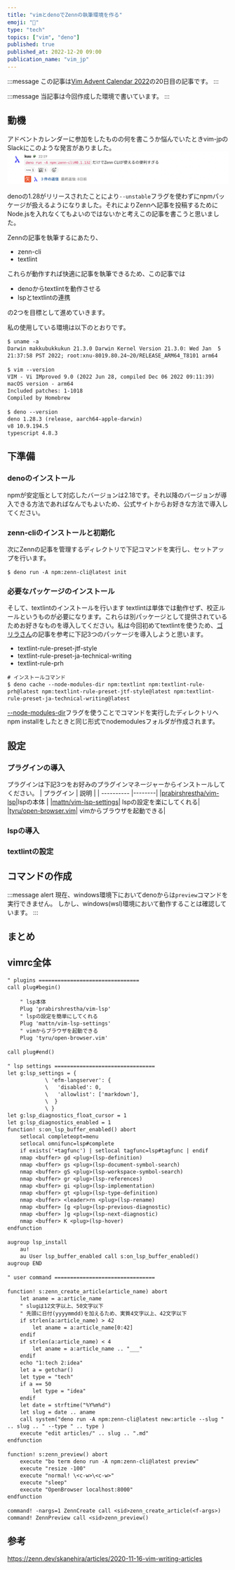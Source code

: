 ```yaml
---
title: "vimとdenoでZennの執筆環境を作る"
emoji: "👏"
type: "tech"
topics: ["vim", "deno"]
published: true
published_at: 2022-12-20 09:00
publication_name: "vim_jp"
---
```


:::message
この記事は[Vim Advent Calendar 2022](https://qiita.com/advent-calendar/2022/vim)の20日目の記事です。
:::

:::message
当記事は今回作成した環境で書いています。
:::

## 動機
アドベントカレンダーに参加をしたものの何を書こうか悩んでいたときvim-jpのSlackにこのような発言がありました。
![](/images/vim_deno_zenn/img1.png)

denoの1.28がリリースされたことにより`--unstable`フラグを使わずにnpmパッケージが扱えるようになりました。それによりZennへ記事を投稿するためにNode.jsを入れなくてもよいのではないかと考えこの記事を書こうと思いました。

Zennの記事を執筆するにあたり、
 - zenn-cli
 - textlint

これらが動作すれば快適に記事を執筆できるため、この記事では
 - denoからtextlintを動作させる
 - lspとtextlintの連携

の2つを目標として進めていきます。

私の使用している環境は以下のとおりです。
```shell
$ uname -a
Darwin makkubukkukun 21.3.0 Darwin Kernel Version 21.3.0: Wed Jan  5 21:37:58 PST 2022; root:xnu-8019.80.24~20/RELEASE_ARM64_T8101 arm64

$ vim --version
VIM - Vi IMproved 9.0 (2022 Jun 28, compiled Dec 06 2022 09:11:39)
macOS version - arm64
Included patches: 1-1018
Compiled by Homebrew

$ deno --version
deno 1.28.3 (release, aarch64-apple-darwin)
v8 10.9.194.5
typescript 4.8.3
```
## 下準備
### denoのインストール
npmが安定版として対応したバージョンは2.18です。それ以降のバージョンが導入できる方法であればなんでもよいため、公式サイトからお好きな方法で導入してください。

### zenn-cliのインストールと初期化
次にZennの記事を管理するディレクトリで下記コマンドを実行し、セットアップを行います。

```shell
$ deno run -A npm:zenn-cli@latest init
```

### 必要なパッケージのインストール
そして、textlintのインストールを行います
textlintは単体では動作せず、校正ルールというものが必要になります。これらは別パッケージとして提供されているためお好きなものを導入してください。私は今回初めてtextlintを使うため、[ゴリラさん](https://zenn.dev/skanehira/articles/2020-11-16-vim-writing-articles)の記事を参考に下記3つのパッケージを導入しようと思います。
 - textlint-rule-preset-jtf-style 
 - textlint-rule-preset-ja-technical-writing
 - textlint-rule-prh

```shell
# インストールコマンド
$ deno cache --node-modules-dir npm:textlint npm:textlint-rule-prh@latest npm:textlint-rule-preset-jtf-style@latest npm:textlint-rule-preset-ja-technical-writing@latest
```
[--node-modules-dir](https://deno.land/manual@v1.28.0/node/npm_specifiers#--node-modules-dir-flag)フラグを使うことでコマンドを実行したディレクトリへnpm installをしたときと同じ形式でnodemodulesフォルダが作成されます。

## 設定

### プラグインの導入

プラグインは下記3つをお好みのプラグインマネージャーからインストールしてください。
| プラグイン | 説明 |
| ---------- |--------|
|[prabirshrestha/vim-lsp](https://github.com/prabirshrestha/vim-lsp)|lspの本体 |
|[mattn/vim-lsp-settings](https://github.com/mattn/vim-lsp-settings)| lspの設定を楽にしてくれる|
|[tyru/open-browser.vim](https://github.com/tyru/open-browser.vim)| vimからブラウザを起動できる|

### lspの導入

### textlintの設定

## コマンドの作成
:::message alert
現在、windows環境下においてdenoからは`preview`コマンドを実行できません。
しかし、windows(wsl)環境において動作することは確認しています。
:::

## まとめ

## vimrc全体

```vim
" plugins ================================
call plug#begin()

    " lsp本体
    Plug 'prabirshrestha/vim-lsp'
    " lspの設定を簡単にしてくれる
    Plug 'mattn/vim-lsp-settings'
    " vimからブラウザを起動できる
    Plug 'tyru/open-browser.vim'

call plug#end()

" lsp settings ================================
let g:lsp_settings = {
			\ 'efm-langserver': {
			\   'disabled': 0,
			\   'allowlist': ['markdown'],
			\  }
			\ }
let g:lsp_diagnostics_float_cursor = 1
let g:lsp_diagnostics_enabled = 1
function! s:on_lsp_buffer_enabled() abort
	setlocal completeopt=menu
	setlocal omnifunc=lsp#complete
	if exists('+tagfunc') | setlocal tagfunc=lsp#tagfunc | endif
	nmap <buffer> gd <plug>(lsp-definition)
	nmap <buffer> gs <plug>(lsp-document-symbol-search)
	nmap <buffer> gS <plug>(lsp-workspace-symbol-search)
	nmap <buffer> gr <plug>(lsp-references)
	nmap <buffer> gi <plug>(lsp-implementation)
	nmap <buffer> gt <plug>(lsp-type-definition)
	nmap <buffer> <leader>rn <plug>(lsp-rename)
	nmap <buffer> [g <plug>(lsp-previous-diagnostic)
	nmap <buffer> ]g <plug>(lsp-next-diagnostic)
	nmap <buffer> K <plug>(lsp-hover)
endfunction

augroup lsp_install
	au!
	au User lsp_buffer_enabled call s:on_lsp_buffer_enabled()
augroup END

" user command ================================

function! s:zenn_create_article(article_name) abort
	let aname = a:article_name
	" slugは12文字以上、50文字以下
	" 先頭に日付(yyyymmdd)を加えるため、実質4文字以上、42文字以下
	if strlen(a:article_name) > 42
		let aname = a:article_name[0:42]
	endif
	if strlen(a:article_name) < 4
		let aname = a:article_name .. "___"
	endif
	echo "1:tech 2:idea"
	let a = getchar()
	let type = "tech"
	if a == 50
		let type = "idea"
	endif
	let date = strftime("%Y%m%d")
	let slug = date .. aname
	call system("deno run -A npm:zenn-cli@latest new:article --slug " .. slug .. " --type " .. type )
	execute "edit articles/" .. slug .. ".md"
endfunction

function! s:zenn_preview() abort
	execute "bo term deno run -A npm:zenn-cli@latest preview"
	execute "resize -100"
	execute "normal! \<c-w>\<c-w>"
	execute "sleep"
	execute "OpenBrowser localhost:8000"
endfunction

command! -nargs=1 ZennCreate call <sid>zenn_create_article(<f-args>)
command! ZennPreview call <sid>zenn_preview()
```

## 参考
https://zenn.dev/skanehira/articles/2020-11-16-vim-writing-articles


